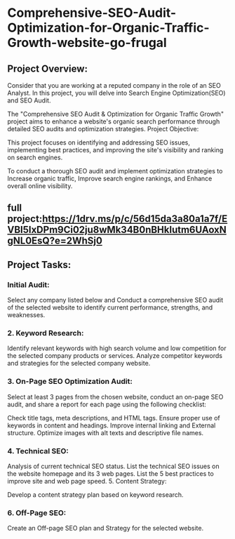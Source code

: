 # Comprehensive-SEO-Audit-Optimization-for-Organic-Traffic-Growth-website-go-frugal
## Project Overview:

Consider that you are working at a reputed company in the role of an SEO Analyst. In this project, you will delve into Search Engine Optimization(SEO) and SEO Audit.

The "Comprehensive SEO Audit & Optimization for Organic Traffic Growth" project aims to enhance a website's organic search performance through detailed SEO audits and optimization strategies.
Project Objective:

This project focuses on identifying and addressing SEO issues, implementing best practices, and improving the site's visibility and ranking on search engines.

To conduct a thorough SEO audit and implement optimization strategies to 
Increase organic traffic, 
Improve search engine rankings, and 
Enhance overall online visibility.

## full project:https://1drv.ms/p/c/56d15da3a80a1a7f/EVBI5IxDPm9Ci02ju8wMk34B0nBHklutm6UAoxNgNL0EsQ?e=2WhSj0

## Project Tasks:

### Initial Audit:

Select any company listed below and Conduct a comprehensive SEO audit of the selected website to identify current performance, strengths, and weaknesses.

### 2. Keyword Research:

Identify relevant keywords with high search volume and low competition for the selected company products or services.
Analyze competitor keywords and strategies for the selected company website.

### 3. On-Page SEO Optimization Audit:

Select at least 3 pages from the chosen website, conduct an on-page SEO audit, and share a report for each page using the following checklist:

Check title tags, meta descriptions, and HTML tags.
Ensure proper use of keywords in content and headings.
Improve internal linking and External structure.
Optimize images with alt texts and descriptive file names.

### 4. Technical SEO:

Analysis of current technical SEO status.
List the technical SEO issues on the website homepage and its 3 web pages.
List the 5 best practices to improve site and web page speed.
5. Content Strategy:

Develop a content strategy plan based on keyword research.

### 6. Off-Page SEO:

Create an Off-page SEO plan and Strategy for the selected website.

